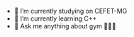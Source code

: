 - 🔭 I’m currently studying on CEFET-MG
- 🌱 I’m currently learning C++
- 💬 Ask me anything about gym 🏋🏻‍♀️

